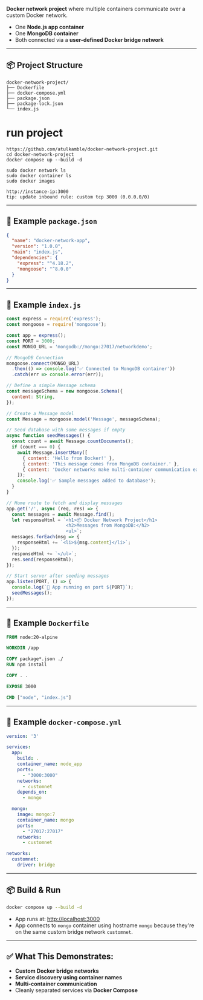 **Docker network project** where multiple containers communicate over a custom Docker network.

* One **Node.js app container**
* One **MongoDB container**
* Both connected via a **user-defined Docker bridge network**

---

## 📦 Project Structure

```
docker-network-project/
├── Dockerfile
├── docker-compose.yml
├── package.json
├── package-lock.json
└── index.js
```
# run project
```
https://github.com/atulkamble/docker-network-project.git
cd docker-network-project
docker compose up --build -d

sudo docker network ls
sudo docker container ls
sudo docker images

http://instance-ip:3000
tip: update inbound rule: custom tcp 3000 (0.0.0.0/0)
```
---

## 📄 Example `package.json`

```json
{
  "name": "docker-network-app",
  "version": "1.0.0",
  "main": "index.js",
  "dependencies": {
    "express": "^4.18.2",
    "mongoose": "^8.0.0"
  }
}
```

---

## 📄 Example `index.js`

```javascript
const express = require('express');
const mongoose = require('mongoose');

const app = express();
const PORT = 3000;
const MONGO_URL = 'mongodb://mongo:27017/networkdemo';

// MongoDB Connection
mongoose.connect(MONGO_URL)
  .then(() => console.log('✅ Connected to MongoDB container'))
  .catch(err => console.error(err));

// Define a simple Message schema
const messageSchema = new mongoose.Schema({
  content: String,
});

// Create a Message model
const Message = mongoose.model('Message', messageSchema);

// Seed database with some messages if empty
async function seedMessages() {
  const count = await Message.countDocuments();
  if (count === 0) {
    await Message.insertMany([
      { content: 'Hello from Docker!' },
      { content: 'This message comes from MongoDB container.' },
      { content: 'Docker networks make multi-container communication easy.' },
    ]);
    console.log('✅ Sample messages added to database');
  }
}

// Home route to fetch and display messages
app.get('/', async (req, res) => {
  const messages = await Message.find();
  let responseHtml = `<h1>📦 Docker Network Project</h1>
                      <h2>Messages from MongoDB:</h2>
                      <ul>`;
  messages.forEach(msg => {
    responseHtml += `<li>${msg.content}</li>`;
  });
  responseHtml += `</ul>`;
  res.send(responseHtml);
});

// Start server after seeding messages
app.listen(PORT, () => {
  console.log(`🚀 App running on port ${PORT}`);
  seedMessages();
});
```

---

## 📄 Example `Dockerfile`

```dockerfile
FROM node:20-alpine

WORKDIR /app

COPY package*.json ./
RUN npm install

COPY . .

EXPOSE 3000

CMD ["node", "index.js"]
```

---

## 📄 Example `docker-compose.yml`

```yaml
version: '3'

services:
  app:
    build: .
    container_name: node_app
    ports:
      - "3000:3000"
    networks:
      - customnet
    depends_on:
      - mongo

  mongo:
    image: mongo:7
    container_name: mongo
    ports:
      - "27017:27017"
    networks:
      - customnet

networks:
  customnet:
    driver: bridge
```

---

## 📦 Build & Run

```bash
docker compose up --build -d
```

* App runs at: [http://localhost:3000](http://localhost:3000)
* App connects to `mongo` container using hostname `mongo` because they're on the same custom bridge network `customnet`.

---

## ✅ What This Demonstrates:

* **Custom Docker bridge networks**
* **Service discovery using container names**
* **Multi-container communication**
* Cleanly separated services via **Docker Compose**

